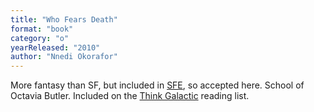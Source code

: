 ```yaml
---
title: "Who Fears Death"
format: "book"
category: "o"
yearReleased: "2010"
author: "Nnedi Okorafor"
---
```

More fantasy than SF, but included in <a href="http://www.sf-encyclopedia.com/entry/okorafor_nnedi">SFE</a>, so  accepted here. School of Octavia Butler. Included on the <a href="thinkgalactic.org/reading-lists/by-author/">Think Galactic</a> reading  list.
 